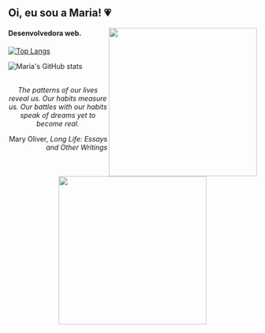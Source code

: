 <h2>Oi, eu sou a Maria! 💗</h2>

<img align="right" src="https://i.pinimg.com/originals/1a/b9/8b/1ab98b9837e0fd0dd9d905028cfdc221.gif" width="300px">
<h4>Desenvolvedora web.</h4>

[![Top Langs](https://github-readme-stats.vercel.app/api/top-langs/?username=55021&theme=midnight-purple&title_color=fe5d9f&show_icons=true)](https://github.com/55021/github-readme-stats)

![Maria's GitHub stats](https://github-readme-stats.vercel.app/api?username=55021&theme=midnight-purple&title_color=fe5d9f&icon_color=ffafcc&show_icons=true)
<br>
<br>
<p align="center"><i>The patterns of our lives reveal us. Our habits measure us. Our battles with our habits speak of dreams yet to become real.</i></p>
<p align="right">Mary Oliver, <i>Long Life: Essays and Other Writings</i></p>
<br>
<br>
  <div align="center">
<img src="https://i.pinimg.com/originals/d3/60/f1/d360f1827f7996e9e0a3ccb6f584c848.gif" width="300px">
  </div>
